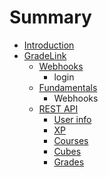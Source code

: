 # Summary

* [Introduction](README.md)
* [GradeLink](rest_api.md)
   * [Webhooks](webhooks.md)
       * login
   * [Fundamentals](fundamentals.md)
       * Webhooks
   * [REST API](actions.md)
       * [User info](user_info.md)
       * [XP](xp.md)
       * [Courses](courses.md)
       * [Cubes](cubes.md)
       * [Grades](grades.md)

